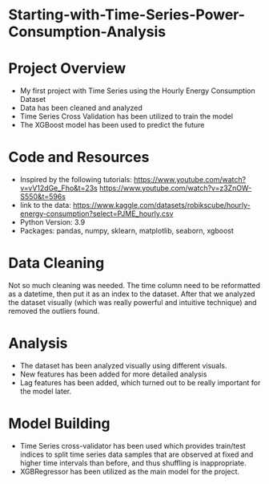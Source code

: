 # Starting-with-Time-Series-Power-Consumption-Analysis

# Project Overview
- My first project with Time Series using the Hourly Energy Consumption Dataset
- Data has been cleaned and analyzed
- Time Series Cross Validation has been utilized to train the model
- The XGBoost model has been used to predict the future

# Code and Resources
- Inspired by the following tutorials:
https://www.youtube.com/watch?v=vV12dGe_Fho&t=23s
https://www.youtube.com/watch?v=z3ZnOW-S550&t=596s
- link to the data: https://www.kaggle.com/datasets/robikscube/hourly-energy-consumption?select=PJME_hourly.csv
- Python Version: 3.9
- Packages: pandas, numpy, sklearn, matplotlib, seaborn, xgboost

# Data Cleaning
Not so much cleaning was needed. The time column need to be reformatted as a datetime, then put it as an index to
the dataset. 
After that we analyzed the dataset visually (which was really powerful and intuitive technique) and removed the outliers found.

# Analysis
- The dataset has been analyzed visually using different visuals.
- New features has been added for more detailed analysis
- Lag features has been added, which turned out to be really important for the model later.

# Model Building
- Time Series cross-validator has been used which provides train/test indices to split time 
series data samples that are observed at fixed and higher time intervals than before, and thus shuffling is inappropriate.
- XGBRegressor has been utilized as the main model for the project.
